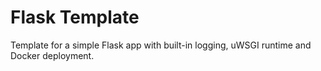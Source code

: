 # Flask Template
Template for a simple Flask app with built-in logging, uWSGI runtime and Docker deployment.
